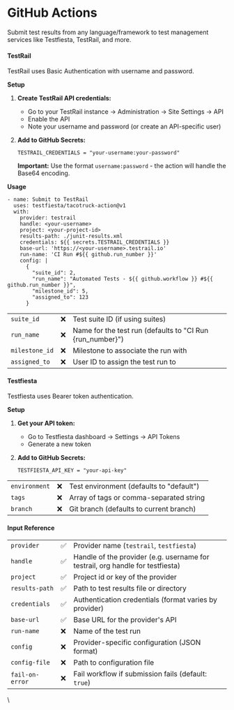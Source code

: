 # GitHub Actions

Submit test results from any language/framework to test management services like Testfiesta, TestRail, and more.

#### **TestRail**

TestRail uses Basic Authentication with username and password.

**Setup**

1. **Create TestRail API credentials:**
   * Go to your TestRail instance → Administration → Site Settings → API
   * Enable the API
   * Note your username and password (or create an API-specific user)
2.  **Add to GitHub Secrets:**

    ```markup
    TESTRAIL_CREDENTIALS = "your-username:your-password"
    ```

    **Important:** Use the format `username:password` - the action will handle the Base64 encoding.

**Usage**

```
- name: Submit to TestRail
  uses: testfiesta/tacotruck-action@v1
  with:
    provider: testrail
    handle: <your-username>
    project: <your-project-id>
    results-path: ./junit-results.xml
    credentials: ${{ secrets.TESTRAIL_CREDENTIALS }}
    base-url: 'https://<your-username>.testrail.io'
    run-name: 'CI Run #${{ github.run_number }}'
    config: |
      {
        "suite_id": 2,
        "run_name": "Automated Tests - ${{ github.workflow }} #${{ github.run_number }}",
        "milestone_id": 5,
        "assigned_to": 123
      }
```

|                |   |                                                            |
| -------------- | - | ---------------------------------------------------------- |
| `suite_id`     | ❌ | Test suite ID (if using suites)                            |
| `run_name`     | ❌ | Name for the test run (defaults to "CI Run {run\_number}") |
| `milestone_id` | ❌ | Milestone to associate the run with                        |
| `assigned_to`  | ❌ | User ID to assign the test run to                          |

#### **Testfiesta**

Testfiesta uses Bearer token authentication.

**Setup**

1. **Get your API token:**
   * Go to Testfiesta dashboard → Settings → API Tokens
   * Generate a new token
2.  **Add to GitHub Secrets:**

    ```
    TESTFIESTA_API_KEY = "your-api-key"
    ```

|               |   |                                          |
| ------------- | - | ---------------------------------------- |
| `environment` | ❌ | Test environment (defaults to "default") |
| `tags`        | ❌ | Array of tags or comma-separated string  |
| `branch`      | ❌ | Git branch (defaults to current branch)  |

#### Input Reference <a href="#input-reference" id="input-reference"></a>

|                 |   |                                                                                |
| --------------- | - | ------------------------------------------------------------------------------ |
| `provider`      | ✅ | Provider name (`testrail`, `testfiesta`)                                       |
| `handle`        | ✅ | Handle of the provider (e.g. username for testrail, org handle for testfiesta) |
| `project`       | ✅ | Project id or key of the provider                                              |
| `results-path`  | ✅ | Path to test results file or directory                                         |
| `credentials`   | ✅ | Authentication credentials (format varies by provider)                         |
| `base-url`      | ✅ | Base URL for the provider's API                                                |
| `run-name`      | ❌ | Name of the test run                                                           |
| `config`        | ❌ | Provider-specific configuration (JSON format)                                  |
| `config-file`   | ❌ | Path to configuration file                                                     |
| `fail-on-error` | ❌ | Fail workflow if submission fails (default: `true`)                            |

\
